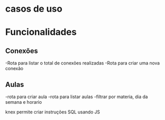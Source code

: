 # casos de uso

# Funcionalidades

## Conexões

-Rota para listar o total de conexões realizadas
-Rota para criar uma nova conexão

## Aulas

-rota para criar aula
-rota para listar aulas
    -filtrar por materia, dia da semana e horario

 knex permite criar instruções SQL usando JS   
